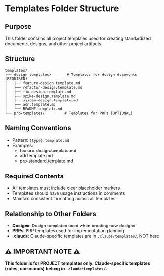 # Templates Folder Structure

## Purpose
This folder contains all project templates used for creating standardized documents, designs, and other project artifacts.

## Structure
```
templates/
├── design-templates/       # Templates for design documents (REQUIRED)
│   ├── feature-design.template.md
│   ├── refactor-design.template.md
│   ├── fix-design.template.md
│   ├── spike-design.template.md
│   ├── system-design.template.md
│   ├── adr.template.md
│   └── README.template.md
└── prp-templates/         # Templates for PRPs (OPTIONAL)
```

## Naming Conventions
- Pattern: `{type}.template.md`
- Examples: 
  - feature-design.template.md
  - adr.template.md
  - prp-standard.template.md

## Required Contents
- All templates must include clear placeholder markers
- Templates should have usage instructions in comments
- Maintain consistent formatting across all templates

## Relationship to Other Folders
- **Designs**: Design templates used when creating new designs
- **PRPs**: PRP templates used for implementation planning
- **.claude**: Claude-specific templates are in `.claude/templates/`, NOT here

## ⚠️ IMPORTANT NOTE ⚠️
**This folder is for PROJECT templates only. Claude-specific templates (rules, commands) belong in `.claude/templates/`.**